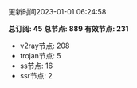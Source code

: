 更新时间2023-01-01 06:24:58

**总订阅: 45**
**总节点: 889**
**有效节点: 231**
- v2ray节点: 208
- trojan节点: 5
- ss节点: 16
- ssr节点: 2
